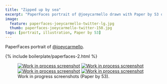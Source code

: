 ```yaml
---
title: "Zipped up by sea"
excerpt: "PaperFaces portrait of @joeycarmello drawn with Paper by 53 on an iPad."
image: 
  feature: paperfaces-joeycarmello-twitter-lg.jpg
  thumb: paperfaces-joeycarmello-twitter-150.jpg
tags: [portrait, illustration, Paper by 53]
---
```


PaperFaces portrait of <a href="http://twitter.com/joeycarmello">@joeycarmello</a>.

{% include boilerplate/paperfaces-2.html %}

<figure class="half">
	<a href="{{ site.url }}/assets/images/paperfaces-joeycarmello-process-1-lg.jpg"><img src="{{ site.url }}/assets/images/paperfaces-joeycarmello-process-1-600.jpg" alt="Work in process screenshot"></a>
	<a href="{{ site.url }}/assets/images/paperfaces-joeycarmello-process-2-lg.jpg"><img src="{{ site.url }}/assets/images/paperfaces-joeycarmello-process-2-600.jpg" alt="Work in process screenshot"></a>
	<a href="{{ site.url }}/assets/images/paperfaces-joeycarmello-process-3-lg.jpg"><img src="{{ site.url }}/assets/images/paperfaces-joeycarmello-process-3-600.jpg" alt="Work in process screenshot"></a>
	<a href="{{ site.url }}/assets/images/paperfaces-joeycarmello-process-4-lg.jpg"><img src="{{ site.url }}/assets/images/paperfaces-joeycarmello-process-4-600.jpg" alt="Work in process screenshot"></a>
	<figcaption>Work in progress screenshots (Paper by 53).</figcaption>
</figure>